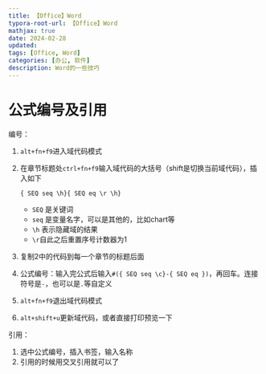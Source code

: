 ```yaml
---
title: 【Office】Word
typora-root-url: 【Office】Word
mathjax: true
date: 2024-02-28
updated:
tags: [Office, Word]
categories: [办公, 软件]
description: Word的一些技巧
---
```




# 公式编号及引用

编号：

1. `alt+fn+f9`进入域代码模式

2. 在章节标题处`ctrl+fn+f9`输入域代码的大括号（shift是切换当前域代码），插入如下

   ```
   { SEQ seq \h}{ SEQ eq \r \h}
   ```

   - `SEQ` 是关键词
   - `seq` 是变量名字，可以是其他的，比如chart等
   - `\h` 表示隐藏域的结果
   - `\r`自此之后重置序号计数器为1 

3. 复制2中的代码到每一个章节的标题后面

4. 公式编号：输入完公式后输入`#({ SEQ seq \c}-{ SEQ eq })`，再回车。连接符号是`-`，也可以是`.`等自定义

5. `alt+fn+f9`退出域代码模式

6. `alt+shift+u`更新域代码，或者直接打印预览一下

引用：

1. 选中公式编号，插入书签，输入名称
2. 引用的时候用交叉引用就可以了

